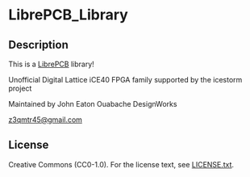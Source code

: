 # LibrePCB_Library
## Description

This is a [LibrePCB](https://librepcb.org) library!

Unofficial Digital Lattice iCE40  FPGA family supported by the icestorm project

Maintained by John Eaton
Ouabache DesignWorks

z3qmtr45@gmail.com


## License

Creative Commons (CC0-1.0). For the license text, see [LICENSE.txt](LICENSE.txt).
